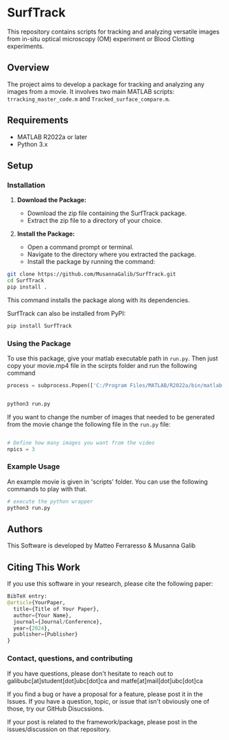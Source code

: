 # SurfTrack

This repository contains scripts for tracking and analyzing versatile images from in-situ optical microscopy (OM) experiment or Blood Clotting experiments.

## Overview

The project aims to develop a package for tracking and analyzing any images from a movie. It involves two main MATLAB scripts: `trracking_master_code.m` and `Tracked_surface_compare.m`.

## Requirements

- MATLAB R2022a or later
- Python 3.x

## Setup

### Installation
1. **Download the Package:**
   - Download the zip file containing the SurfTrack package.
   - Extract the zip file to a directory of your choice.

2. **Install the Package:**
   - Open a command prompt or terminal.
   - Navigate to the directory where you extracted the package.
   - Install the package by running the command:
```bash
git clone https://github.com/MusannaGalib/SurfTrack.git
cd SurfTrack
pip install .
```
   This command installs the package along with its dependencies.

   SurfTrack can also be installed from PyPI:
```bash
pip install SurfTrack
```

### Using the Package

To use this package, give your matlab executable path in ```run.py```. Then just copy your movie.mp4 file in the scirpts folder and run the following command 

```python
process = subprocess.Popen(['C:/Program Files/MATLAB/R2022a/bin/matlab', '-nosplash', '-nodesktop', '-r', f"run('{script_path}');exit;"], stdout=subprocess.PIPE, stderr=subprocess.PIPE)
```


```python

python3 run.py

```

If you want to change the number of images that needed to be generated from the movie change the following file in the ```run.py``` file:
```python

# Define how many images you want from the video
npics = 3
```

### Example Usage

An example movie is given in 'scripts' folder. You can use the following commands to play with that.

```python
# execute the python wrapper
python3 run.py
```
## Authors
This Software is developed by Matteo Ferraresso & Musanna Galib


## Citing This Work
If you use this software in your research, please cite the following paper:

```python
BibTeX entry:
@article{YourPaper,
  title={Title of Your Paper},
  author={Your Name},
  journal={Journal/Conference},
  year={2024},
  publisher={Publisher}
}
```

### Contact, questions, and contributing
If you have questions, please don't hesitate to reach out to galibubc[at]student[dot]ubc[dot]ca and matfe[at]mail[dot]ubc[dot]ca

If you find a bug or have a proposal for a feature, please post it in the Issues. If you have a question, topic, or issue that isn't obviously one of those, try our GitHub Disucssions.

If your post is related to the framework/package, please post in the issues/discussion on that repository. 
